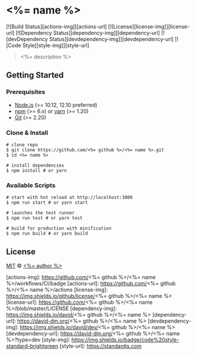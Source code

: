# <%= name %>

[![Build Status][actions-img]][actions-url]
[![License][license-img]][license-url]
[![Dependency Status][dependency-img]][dependency-url]
[![devDependency Status][devdependency-img]][devdependency-url]
[![Code Style][style-img]][style-url]

> <%= description %>

## Getting Started

### Prerequisites

- [Node.js](https://nodejs.org) (>= 10.12, 12.10 preferred)
- [npm](https://www.npmjs.com) (>= 6.x) or [yarn](https://yarnpkg.com) (>= 1.20)
- [Git](https://git-scm.com) (>= 2.20)

### Clone & Install

```shell
# clone repo
$ git clone https://github.com/<%= github %>/<%= name %>.git
$ cd <%= name %>

# install dependencies
$ npm install # or yarn
```

### Available Scripts

```shell
# start with hot reload at http://localhost:3000
$ npm run start # or yarn start

# launches the test runner
$ npm run test # or yarn test

# build for production with minification
$ npm run build # or yarn build
```

## License

[MIT](LICENSE) &copy; [<%= author %>](<%= url %>)



[actions-img]: https://github.com/<%= github %>/<%= name %>/workflows/CI/badge
[actions-url]: https://github.com/<%= github %>/<%= name %>/actions
[license-img]: https://img.shields.io/github/license/<%= github %>/<%= name %>
[license-url]: https://github.com/<%= github %>/<%= name %>/blob/master/LICENSE
[dependency-img]: https://img.shields.io/david/<%= github %>/<%= name %>
[dependency-url]: https://david-dm.org/<%= github %>/<%= name %>
[devdependency-img]: https://img.shields.io/david/dev/<%= github %>/<%= name %>
[devdependency-url]: https://david-dm.org/<%= github %>/<%= name %>?type=dev
[style-img]: https://img.shields.io/badge/code%20style-standard-brightgreen
[style-url]: https://standardjs.com
